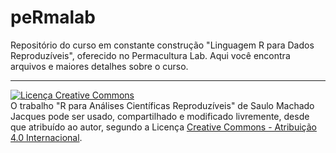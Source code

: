 # peRmalab
Repositório do curso em constante construção "Linguagem R para Dados Reproduzíveis", oferecido no Permacultura Lab. Aqui você encontra arquivos e maiores detalhes sobre o curso.

_ _ _ _

<a rel="license" href="http://creativecommons.org/licenses/by/4.0/"><img alt="Licença Creative Commons" style="border-width:0" src="https://i.creativecommons.org/l/by/4.0/88x31.png" /></a><br />O trabalho <span xmlns:dct="http://purl.org/dc/terms/" property="dct:title">"R para Análises Científicas Reproduzíveis"</span> de <span xmlns:cc="http://creativecommons.org/ns#" property="cc:attributionName">Saulo Machado Jacques</span> pode ser usado, compartilhado e modificado livremente, desde que atribuído ao autor, segundo a Licença <a rel="license" href="http://creativecommons.org/licenses/by/4.0/">Creative Commons - Atribuição  4.0 Internacional</a>.
